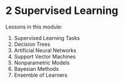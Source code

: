 # 2 Supervised Learning

Lessons in this module:
1. Supervised Learning Tasks
2. Decision Trees
3. Artificial Neural Networks
4. Support Vector Machines
5. Nonparametric Models
6. Bayesian Methods
7. Ensemble of Learners
